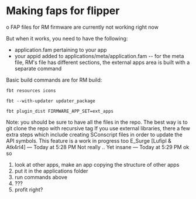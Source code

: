 # Making faps for flipper


o FAP files for RM firmware are currently not working right now

But when it works, you need to have the following:
- application.fam pertaining to your app
- your appid added to applications/meta/application.fam
-- for the meta file, RM's file has different sections, the external apps area is built with a separate command

Basic build commands are for RM build:
```
fbt resources icons

fbt --with-updater updater_package

fbt plugin_dist FIRMWARE_APP_SET=ext_apps

```


Note: you should be sure to have all the files in the repo. The best way is to git clone the repo with recursive tag
If you use external libraries, there a few extra steps which include creating SConscript files in order to update the API symbols. This feature is a work in progress too 
E_Surge [Lufipl & Atk4rl4] — Today at 5:28 PM
Not really .. Yet
insane <Elikaer> — Today at 5:29 PM
ok so 
1. look at other apps, make an app copying the structure of other apps
2. put it in the applications folder
3. run commands above
4. ???
5. profit
right?
